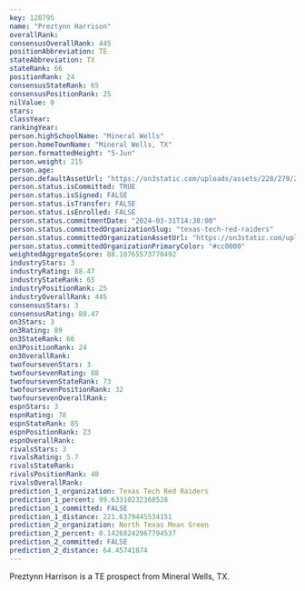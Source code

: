```yaml
---
key: 120795
name: "Preztynn Harrison"
overallRank: 
consensusOverallRank: 445
positionAbbreviation: TE
stateAbbreviation: TX
stateRank: 66
positionRank: 24
consensusStateRank: 65
consensusPositionRank: 25
nilValue: 0
stars: 
classYear: 
rankingYear: 
person.highSchoolName: "Mineral Wells"
person.homeTownName: "Mineral Wells, TX"
person.formattedHeight: "5-Jun"
person.weight: 215
person.age: 
person.defaultAssetUrl: "https://on3static.com/uploads/assets/228/279/279228.png"
person.status.isCommitted: TRUE
person.status.isSigned: FALSE
person.status.isTransfer: FALSE
person.status.isEnrolled: FALSE
person.status.commitmentDate: "2024-03-31T14:38:00"
person.status.committedOrganizationSlug: "texas-tech-red-raiders"
person.status.committedOrganizationAssetUrl: "https://on3static.com/uploads/assets/272/150/150272.svg"
person.status.committedOrganizationPrimaryColor: "#cc0000"
weightedAggregateScore: 88.10765573770492
industryStars: 3
industryRating: 88.47
industryStateRank: 65
industryPositionRank: 25
industryOverallRank: 445
consensusStars: 3
consensusRating: 88.47
on3Stars: 3
on3Rating: 89
on3StateRank: 66
on3PositionRank: 24
on3OverallRank: 
twofoursevenStars: 3
twofoursevenRating: 88
twofoursevenStateRank: 73
twofoursevenPositionRank: 32
twofoursevenOverallRank: 
espnStars: 3
espnRating: 78
espnStateRank: 85
espnPositionRank: 23
espnOverallRank: 
rivalsStars: 3
rivalsRating: 5.7
rivalsStateRank: 
rivalsPositionRank: 40
rivalsOverallRank: 
prediction_1_organization: Texas Tech Red Raiders
prediction_1_percent: 99.63310232368528
prediction_1_committed: FALSE
prediction_1_distance: 221.6379445534151
prediction_2_organization: North Texas Mean Green
prediction_2_percent: 0.14268242967794537
prediction_2_committed: FALSE
prediction_2_distance: 64.45741874
---
```

Preztynn Harrison is a TE prospect from Mineral Wells, TX.